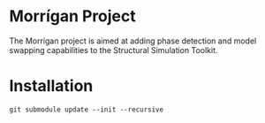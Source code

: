 # Morrígan Project

The Morrígan project is aimed at adding phase detection and model swapping capabilities to the Structural Simulation Toolkit.

# Installation
```
git submodule update --init --recursive
```

